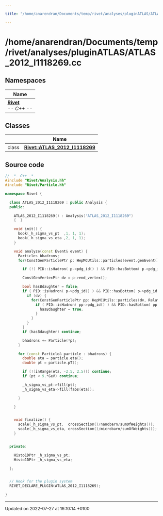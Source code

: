 ```yaml
---

title: "/home/anarendran/Documents/temp/rivet/analyses/pluginATLAS/ATLAS_2012_I1118269.cc"

---
```


# /home/anarendran/Documents/temp/rivet/analyses/pluginATLAS/ATLAS_2012_I1118269.cc



## Namespaces

| Name           |
| -------------- |
| **[Rivet](http://example.org/namespaces/namespacerivet/)** <br>-*- C++ -*-  |

## Classes

|                | Name           |
| -------------- | -------------- |
| class | **[Rivet::ATLAS_2012_I1118269](http://example.org/classes/classrivet_1_1atlas__2012__i1118269/)**  |




## Source code

```cpp
// -*- C++ -*-
#include "Rivet/Analysis.hh"
#include "Rivet/Particle.hh"

namespace Rivet {

  class ATLAS_2012_I1118269 : public Analysis {
  public:

    ATLAS_2012_I1118269() : Analysis("ATLAS_2012_I1118269")
    {  }

    void init() {
      book(_h_sigma_vs_pt  ,1, 1, 1);
      book(_h_sigma_vs_eta ,2, 1, 1);
    }

    void analyze(const Event& event) {
      Particles bhadrons;
      for(ConstGenParticlePtr p: HepMCUtils::particles(event.genEvent())) {

        if (!( PID::isHadron( p->pdg_id() ) && PID::hasBottom( p->pdg_id() )) ) continue;

        ConstGenVertexPtr dv = p->end_vertex();

        bool hasBdaughter = false;
        if ( PID::isHadron( p->pdg_id() ) && PID::hasBottom( p->pdg_id() )) { // b-hadron selection
          if (dv) {
            for(ConstGenParticlePtr pp: HepMCUtils::particles(dv, Relatives::CHILDREN)){
              if ( PID::isHadron( pp->pdg_id() ) && PID::hasBottom( pp->pdg_id()) ) {
                hasBdaughter = true;
              }
            }
          }
        }
        if (hasBdaughter) continue;

        bhadrons += Particle(*p);
      }

      for (const Particle& particle : bhadrons) {
        double eta = particle.eta();
        double pt = particle.pT();

        if (!(inRange(eta, -2.5, 2.5))) continue;
        if (pt < 9.*GeV) continue;

        _h_sigma_vs_pt->fill(pt);
        _h_sigma_vs_eta->fill(fabs(eta));

      }

    }


    void finalize() {
      scale(_h_sigma_vs_pt,  crossSection()/nanobarn/sumOfWeights());
      scale(_h_sigma_vs_eta, crossSection()/microbarn/sumOfWeights());
    }


  private:

    Histo1DPtr _h_sigma_vs_pt;
    Histo1DPtr _h_sigma_vs_eta;

  };


  // Hook for the plugin system
  RIVET_DECLARE_PLUGIN(ATLAS_2012_I1118269);

}
```


-------------------------------

Updated on 2022-07-27 at 19:10:14 +0100
